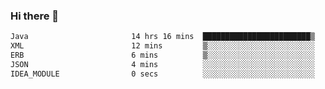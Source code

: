 ### Hi there 👋

<!--START_SECTION:waka-->

```txt
Java                       14 hrs 16 mins  ████████████████████████▒   97.16 %
XML                        12 mins         ▒░░░░░░░░░░░░░░░░░░░░░░░░   01.38 %
ERB                        6 mins          ▒░░░░░░░░░░░░░░░░░░░░░░░░   00.74 %
JSON                       4 mins          ░░░░░░░░░░░░░░░░░░░░░░░░░   00.55 %
IDEA_MODULE                0 secs          ░░░░░░░░░░░░░░░░░░░░░░░░░   00.08 %
```

<!--END_SECTION:waka-->

<!--
**jerry-shao/jerry-shao** is a ✨ _special_ ✨ repository because its `README.md` (this file) appears on your GitHub profile.

Here are some ideas to get you started:

- 🔭 I’m currently working on ...
- 🌱 I’m currently learning ...
- 👯 I’m looking to collaborate on ...
- 🤔 I’m looking for help with ...
- 💬 Ask me about ...
- 📫 How to reach me: ...
- 😄 Pronouns: ...
- ⚡ Fun fact: ...
-->
